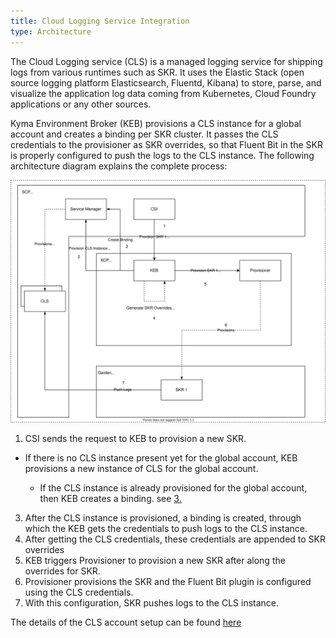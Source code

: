 ```yaml
---
title: Cloud Logging Service Integration
type: Architecture
---
```


The Cloud Logging service (CLS) is a managed logging service for shipping logs from various runtimes such as SKR. It uses the Elastic Stack (open source logging platform Elasticsearch, Fluentd, Kibana) to store, parse, and visualize the application log data coming from Kubernetes, Cloud Foundry applications or any other sources.

 Kyma Environment Broker (KEB) provisions a CLS instance for a global account and creates a binding per SKR cluster. It passes the CLS credentials to the provisioner as SKR overrides, so that Fluent Bit in the SKR is properly configured to push the logs to the CLS instance. The following architecture diagram explains the complete process:

![CLS diagram](./assets/cls-arch.svg)

1. CSI sends the request to KEB to provision a new SKR.
  - If there is no CLS instance present yet for the global account, KEB provisions a new instance of CLS for the global account.

      - If the CLS instance is already provisioned for the global account, then KEB creates a binding. see [3.](3)

3. After the CLS instance is provisioned, a binding is created, through which the KEB gets the credentials to push logs to the CLS instance.
4. After getting the CLS credentials, these credentials are appended to SKR overrides
5. KEB triggers Provisioner to provision a new SKR after along the overrides for SKR.
6. Provisioner provisions the SKR and the Fluent Bit plugin is configured using the CLS credentials.
7. With this configuration, SKR pushes logs to the CLS instance.

The details of the CLS account setup can be found [here](./03-12-cls-account-setup.md)